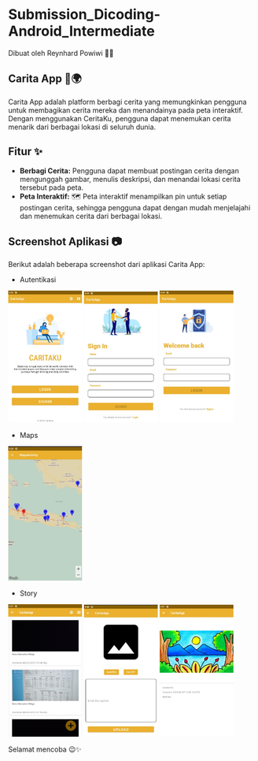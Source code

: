 # Submission_Dicoding-Android_Intermediate
Dibuat oleh Reynhard Powiwi 👨‍💻

## Carita App 📖🌍
Carita App adalah platform berbagi cerita yang memungkinkan pengguna untuk membagikan cerita mereka dan menandainya pada peta interaktif. Dengan menggunakan CeritaKu, pengguna dapat menemukan cerita menarik dari berbagai lokasi di seluruh dunia.

## Fitur ✨

- **Berbagi Cerita:** Pengguna dapat membuat postingan cerita dengan mengunggah gambar, menulis deskripsi, dan menandai lokasi cerita tersebut pada peta.
- **Peta Interaktif:** 🗺️ Peta interaktif menampilkan pin untuk setiap postingan cerita, sehingga pengguna dapat dengan mudah menjelajahi dan menemukan cerita dari berbagai lokasi.

## Screenshot Aplikasi 📷
Berikut adalah beberapa screenshot dari aplikasi Carita App:

- Autentikasi

<img src="gambar/onboarding.jpg" alt="Onboarding" width="150"> <img src="gambar/signin.jpg" alt="SingIn" width="150"> <img src="gambar/login.jpg" alt="login" width="150"> 

- Maps

<img src="gambar/Maps.jpg" alt="Maps" width="150">

- Story

<img src="gambar/postingan.jpg" alt="Postingan" width="150"> <img src="gambar/addpost.jpg" alt="Addpost" width="150"> <img src="gambar/detailpost.jpg" alt="detail" width="150"> 


Selamat mencoba 😉✨
